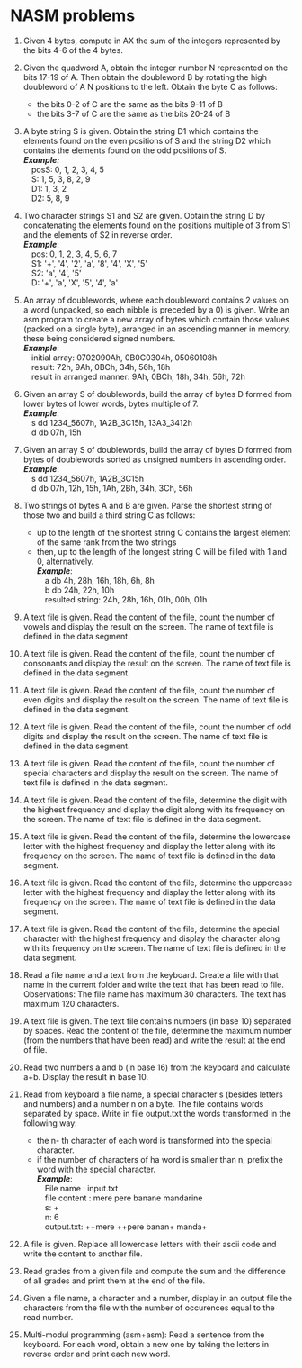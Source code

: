 # NASM problems

1.  Given 4 bytes, compute in AX the sum of the integers represented by the bits 4-6 of the 4 bytes.

2.  Given the quadword A, obtain the integer number N represented on the bits 17-19 of A. Then obtain the doubleword B by rotating the high doubleword of A N positions to the left. Obtain the byte C as follows:
     * the bits 0-2 of C are the same as the bits 9-11 of B
     * the bits 3-7 of C are the same as the bits 20-24 of B

3.  A byte string S is given. Obtain the string D1 which contains the elements found on the even positions of S and the string D2 which contains the elements found on the odd positions of S.\
***Example:***\
    &emsp;posS: 0, 1, 2, 3, 4, 5\
    &emsp;S: 1, 5, 3, 8, 2, 9\
    &emsp;D1: 1, 3, 2\
    &emsp;D2: 5, 8, 9

4.  Two character strings S1 and S2 are given. Obtain the string D by concatenating the elements found on the positions multiple of 3 from S1 and the elements of S2 in reverse order.\
***Example***:\
   &emsp;pos:  0,   1,   2,   3,   4,   5,   6,   7\
    &emsp;S1: '+', '4', '2', 'a', '8', '4', 'X', '5'\
    &emsp;S2: 'a', '4', '5'\
     &emsp;D: '+', 'a', 'X', '5', '4', 'a'

5.  An array of doublewords, where each doubleword contains 2 values on a word (unpacked, so each nibble is preceded by a 0) is given. Write an asm program to create a new array of bytes which contain those values (packed on a single byte), arranged in an ascending manner in memory, these being considered signed numbers.\
***Example***:\
  &emsp;initial array: 0702090Ah, 0B0C0304h, 05060108h\
  &emsp;result: 72h, 9Ah, 0BCh, 34h, 56h, 18h\
  &emsp;result in arranged manner: 9Ah, 0BCh, 18h, 34h, 56h, 72h
 
 6.  Given an array S of doublewords, build the array of bytes D formed from lower bytes of lower words, bytes multiple of 7.\
***Example***:\
     &emsp;s dd 1234_5607h, 1A2B_3C15h, 13A3_3412h\
     &emsp;d db 07h, 15h

7.  Given an array S of doublewords, build the array of bytes D formed from bytes of doublewords sorted as unsigned numbers in ascending order.\
***Example***:\
     &emsp;s dd 1234_5607h, 1A2B_3C15h\
     &emsp;d db 07h, 12h, 15h, 1Ah, 2Bh, 34h, 3Ch, 56h
 
 8.  Two strings of bytes A and B are given. Parse the shortest string of those two and build a third string C as follows:
       - up to the length of the shortest string C contains the largest element of the same rank from the two strings
       - then, up to the length of the longest string C will be filled with 1 and 0, alternatively.\
***Example***:\
     &emsp;a db 4h, 28h, 16h, 18h, 6h, 8h\
     &emsp;b db 24h, 22h, 10h\
     &emsp;resulted string: 24h, 28h, 16h, 01h, 00h, 01h
 
 9.  A text file is given. Read the content of the file, count the number of vowels and display the result on the screen. The name of text file is defined in the data segment.
 
 10.  A text file is given. Read the content of the file, count the number of consonants and display the result on the screen. The name of text file is defined in the data segment.
 
 11.  A text file is given. Read the content of the file, count the number of even digits and display the result on the screen. The name of text file is defined in the data segment.
 
 12.  A text file is given. Read the content of the file, count the number of odd digits and display the result on the screen. The name of text file is defined in the data segment.
 
 13.  A text file is given. Read the content of the file, count the number of special characters and display the result on the screen. The name of text file is defined in the data segment.
 
 14.  A text file is given. Read the content of the file, determine the digit with the highest frequency and display the digit along with its frequency on the screen. The name of text file is defined in the data segment.
 
 15.  A text file is given. Read the content of the file, determine the lowercase letter with the highest frequency and display the letter along with its frequency on the screen. The name of text file is defined in the data segment.
 
 16.  A text file is given. Read the content of the file, determine the uppercase letter with the highest frequency and display the letter along with its frequency on the screen. The name of text file is defined in the data segment.
 
 17.  A text file is given. Read the content of the file, determine the special character with the highest frequency and display the character along with its frequency on the screen. The name of text file is defined in the data segment.
 
 18.  Read a file name and a text from the keyboard. Create a file with that name in the current folder and write the text that has been read to file. Observations: The file name has maximum 30 characters. The text has maximum 120 characters.
 
 19.  A text file is given. The text file contains numbers (in base 10) separated by spaces. Read the content of the file, determine the maximum number (from the numbers that have been read) and write the result at the end of file.
 
 20.  Read two numbers a and b (in base 16) from the keyboard and calculate a+b. Display the result in base 10.
 
 21.  Read from keyboard a file name, a special character s (besides letters and numbers) and a number n on a byte. 
The file contains words separated by space. Write in file output.txt the words transformed in the following way: 
        * the n- th character of each word is transformed into the special character.
        * if the number of characters of ha word is smaller than n, prefix the word with the special character.\
***Example***:\
     &emsp;File name : input.txt\
     &emsp;file content : mere pere banane mandarine\
     &emsp;s: +\
     &emsp;n: 6\
     &emsp;output.txt: ++mere ++pere banan+ manda+

22.  A file is given. Replace all lowercase letters with their ascii code and write the content to another file.

23.  Read grades from a given file and compute the sum and the difference of all grades and print them at the end of the file.

24.  Given a file name, a character and a number, display in an output file the characters from the file with the number of occurences equal to the read number.

25.  Multi-modul programming (asm+asm): Read a sentence from the keyboard. For each word, obtain a new one by taking the letters in reverse order and print each new word.
